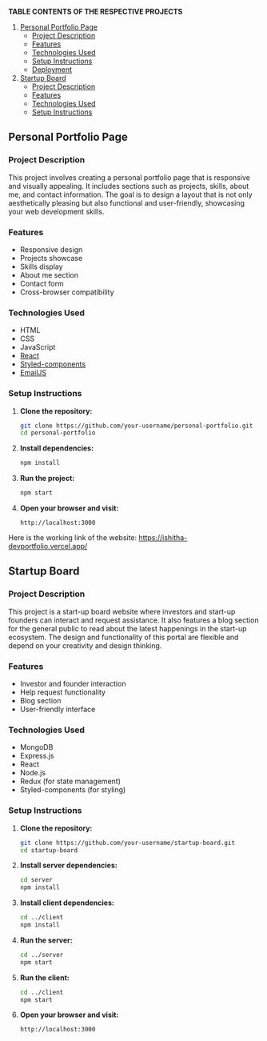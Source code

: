 **TABLE CONTENTS OF THE RESPECTIVE PROJECTS**

1. [Personal Portfolio Page](#personal-portfolio-page)
    - [Project Description](#project-description)
    - [Features](#features)
    - [Technologies Used](#technologies-used)
    - [Setup Instructions](#setup-instructions)
    - [Deployment](#deployment)
2. [Startup Board](#startup-board)
    - [Project Description](#project-description-1)
    - [Features](#features-1)
    - [Technologies Used](#technologies-used-1)
    - [Setup Instructions](#setup-instructions-1)

## Personal Portfolio Page

### Project Description
This project involves creating a personal portfolio page that is responsive and visually appealing. It includes sections such as projects, skills, about me, and contact information. The goal is to design a layout that is not only aesthetically pleasing but also functional and user-friendly, showcasing your web development skills.

### Features
- Responsive design
- Projects showcase
- Skills display
- About me section
- Contact form
- Cross-browser compatibility

### Technologies Used
- HTML
- CSS
- JavaScript
- [React](https://reactjs.org/)
- [Styled-components](https://styled-components.com/)
- [EmailJS](https://www.emailjs.com/)

### Setup Instructions
1. **Clone the repository:**
   ```bash
   git clone https://github.com/your-username/personal-portfolio.git
   cd personal-portfolio
   ```

2. **Install dependencies:**
   ```bash
   npm install
   ```

3. **Run the project:**
   ```bash
   npm start
   ```

4. **Open your browser and visit:**
   ```
   http://localhost:3000
   ```

Here is the working link of the website: https://ishitha-devportfolio.vercel.app/

## Startup Board

### Project Description
This project is a start-up board website where investors and start-up founders can interact and request assistance. It also features a blog section for the general public to read about the latest happenings in the start-up ecosystem. The design and functionality of this portal are flexible and depend on your creativity and design thinking.

### Features
- Investor and founder interaction
- Help request functionality
- Blog section
- User-friendly interface

### Technologies Used
- MongoDB
- Express.js
- React
- Node.js
- Redux (for state management)
- Styled-components (for styling)

### Setup Instructions
1. **Clone the repository:**
   ```bash
   git clone https://github.com/your-username/startup-board.git
   cd startup-board
   ```

2. **Install server dependencies:**
   ```bash
   cd server
   npm install
   ```

3. **Install client dependencies:**
   ```bash
   cd ../client
   npm install
   ```

4. **Run the server:**
   ```bash
   cd ../server
   npm start
   ```

5. **Run the client:**
   ```bash
   cd ../client
   npm start
   ```

6. **Open your browser and visit:**
   ```
   http://localhost:3000
   ```
